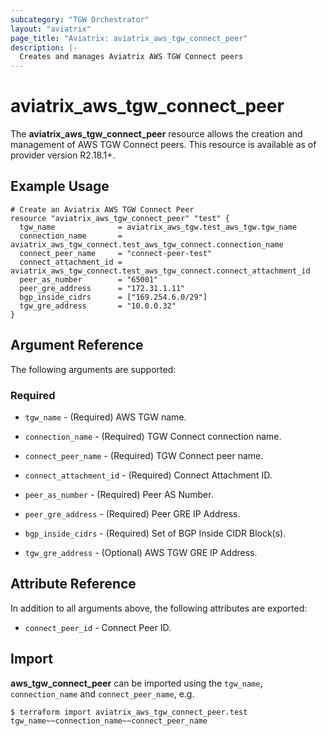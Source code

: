 ```yaml
---
subcategory: "TGW Orchestrator"
layout: "aviatrix"
page_title: "Aviatrix: aviatrix_aws_tgw_connect_peer"
description: |- 
  Creates and manages Aviatrix AWS TGW Connect peers
---
```


# aviatrix_aws_tgw_connect_peer

The **aviatrix_aws_tgw_connect_peer** resource allows the creation and management of AWS TGW Connect peers. This
resource is available as of provider version R2.18.1+.

## Example Usage

```hcl
# Create an Aviatrix AWS TGW Connect Peer
resource "aviatrix_aws_tgw_connect_peer" "test" {
  tgw_name              = aviatrix_aws_tgw.test_aws_tgw.tgw_name
  connection_name       = aviatrix_aws_tgw_connect.test_aws_tgw_connect.connection_name
  connect_peer_name     = "connect-peer-test"
  connect_attachment_id = aviatrix_aws_tgw_connect.test_aws_tgw_connect.connect_attachment_id
  peer_as_number        = "65001"
  peer_gre_address      = "172.31.1.11"
  bgp_inside_cidrs      = ["169.254.6.0/29"]
  tgw_gre_address       = "10.0.0.32"
}
```

## Argument Reference

The following arguments are supported:

### Required

* `tgw_name` - (Required) AWS TGW name.
* `connection_name` - (Required) TGW Connect connection name.
* `connect_peer_name` - (Required) TGW Connect peer name.
* `connect_attachment_id` - (Required) Connect Attachment ID.
* `peer_as_number` - (Required) Peer AS Number.
* `peer_gre_address` - (Required) Peer GRE IP Address.
* `bgp_inside_cidrs` - (Required) Set of BGP Inside CIDR Block(s).

* `tgw_gre_address` - (Optional) AWS TGW GRE IP Address.

## Attribute Reference

In addition to all arguments above, the following attributes are exported:

* `connect_peer_id` - Connect Peer ID.

## Import

**aws_tgw_connect_peer** can be imported using the `tgw_name`, `connection_name` and `connect_peer_name`, e.g.

```
$ terraform import aviatrix_aws_tgw_connect_peer.test tgw_name~~connection_name~~connect_peer_name
```
